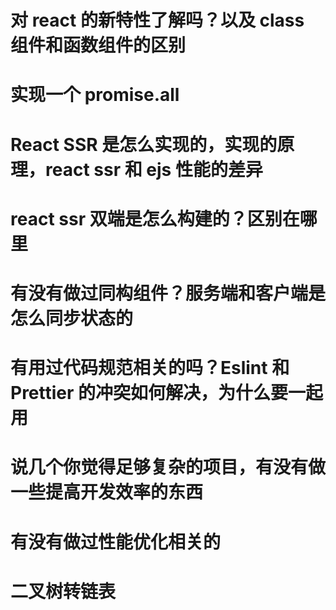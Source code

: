 # 对 react 的新特性了解吗？以及 class 组件和函数组件的区别


# 实现一个 promise.all

# React SSR 是怎么实现的，实现的原理，react ssr 和 ejs 性能的差异

# react ssr 双端是怎么构建的？区别在哪里

# 有没有做过同构组件？服务端和客户端是怎么同步状态的

# 有用过代码规范相关的吗？Eslint 和 Prettier 的冲突如何解决，为什么要一起用

# 说几个你觉得足够复杂的项目，有没有做一些提高开发效率的东西

# 有没有做过性能优化相关的

# 二叉树转链表